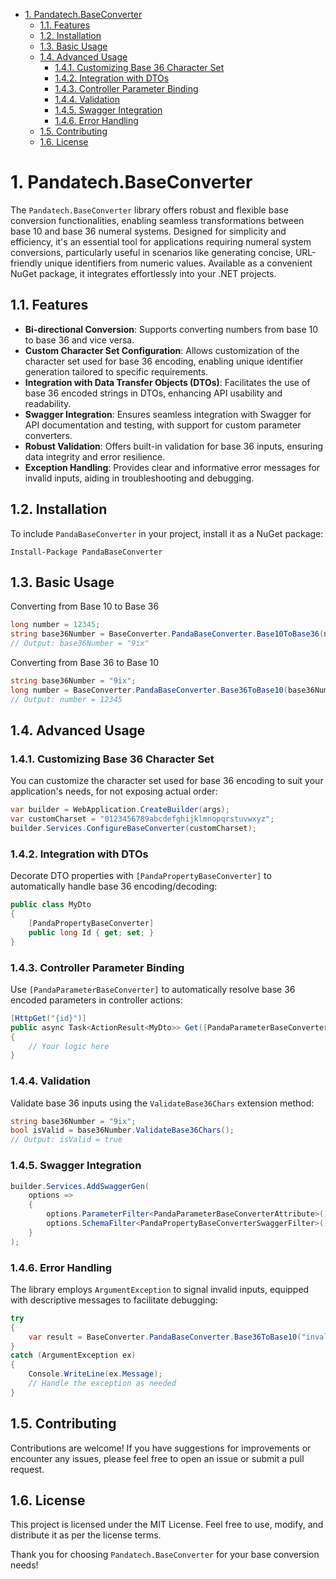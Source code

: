 - [1. Pandatech.BaseConverter](#1-pandatechbaseconverter)
  - [1.1. Features](#11-features)
  - [1.2. Installation](#12-installation)
  - [1.3. Basic Usage](#13-basic-usage)
  - [1.4. Advanced Usage](#14-advanced-usage)
    - [1.4.1. Customizing Base 36 Character Set](#141-customizing-base-36-character-set)
    - [1.4.2. Integration with DTOs](#142-integration-with-dtos)
    - [1.4.3. Controller Parameter Binding](#143-controller-parameter-binding)
    - [1.4.4. Validation](#144-validation)
    - [1.4.5. Swagger Integration](#145-swagger-integration)
    - [1.4.6. Error Handling](#146-error-handling)
  - [1.5. Contributing](#15-contributing)
  - [1.6. License](#16-license)

# 1. Pandatech.BaseConverter

The `Pandatech.BaseConverter` library offers robust and flexible base conversion functionalities, enabling seamless
transformations between base 10 and base 36 numeral systems. Designed for simplicity and efficiency, it's an essential
tool for applications requiring numeral system conversions, particularly useful in scenarios like generating concise,
URL-friendly unique identifiers from numeric values. Available as a convenient NuGet package, it integrates effortlessly
into your .NET projects.

## 1.1. Features

- **Bi-directional Conversion**: Supports converting numbers from base 10 to base 36 and vice versa.
- **Custom Character Set Configuration**: Allows customization of the character set used for base 36 encoding, enabling
  unique identifier generation tailored to specific requirements.
- **Integration with Data Transfer Objects (DTOs)**: Facilitates the use of base 36 encoded strings in DTOs, enhancing
  API usability and readability.
- **Swagger Integration**: Ensures seamless integration with Swagger for API documentation and testing, with support for
  custom parameter converters.
- **Robust Validation**: Offers built-in validation for base 36 inputs, ensuring data integrity and error resilience.
- **Exception Handling**: Provides clear and informative error messages for invalid inputs, aiding in troubleshooting
  and debugging.

## 1.2. Installation

To include `PandaBaseConverter` in your project, install it as a NuGet package:

```shell
Install-Package PandaBaseConverter
```

## 1.3. Basic Usage

Converting from Base 10 to Base 36

```csharp
long number = 12345;
string base36Number = BaseConverter.PandaBaseConverter.Base10ToBase36(number);
// Output: base36Number = "9ix"
```

Converting from Base 36 to Base 10

```csharp
string base36Number = "9ix";
long number = BaseConverter.PandaBaseConverter.Base36ToBase10(base36Number);
// Output: number = 12345
```

## 1.4. Advanced Usage

### 1.4.1. Customizing Base 36 Character Set

You can customize the character set used for base 36 encoding to suit your application's needs, for not exposing actual
order:

```csharp
var builder = WebApplication.CreateBuilder(args);
var customCharset = "0123456789abcdefghijklmnopqrstuvwxyz";
builder.Services.ConfigureBaseConverter(customCharset);
```

### 1.4.2. Integration with DTOs

Decorate DTO properties with `[PandaPropertyBaseConverter]` to automatically handle base 36 encoding/decoding:

```csharp
public class MyDto
{
    [PandaPropertyBaseConverter]
    public long Id { get; set; }
}
```

### 1.4.3. Controller Parameter Binding

Use `[PandaParameterBaseConverter]` to automatically resolve base 36 encoded parameters in controller actions:

```csharp
[HttpGet("{id}")]
public async Task<ActionResult<MyDto>> Get([PandaParameterBaseConverter] long id)
{
    // Your logic here
}
```

### 1.4.4. Validation

Validate base 36 inputs using the `ValidateBase36Chars` extension method:

```csharp
string base36Number = "9ix";
bool isValid = base36Number.ValidateBase36Chars();
// Output: isValid = true
```

### 1.4.5. Swagger Integration

```csharp
builder.Services.AddSwaggerGen(
    options =>
    {
        options.ParameterFilter<PandaParameterBaseConverterAttribute>();
        options.SchemaFilter<PandaPropertyBaseConverterSwaggerFilter>();
    }
);
```

### 1.4.6. Error Handling

The library employs `ArgumentException` to signal invalid inputs, equipped with descriptive messages to facilitate
debugging:

```csharp
try
{
    var result = BaseConverter.PandaBaseConverter.Base36ToBase10("invalid-input");
}
catch (ArgumentException ex)
{
    Console.WriteLine(ex.Message);
    // Handle the exception as needed
}
```

## 1.5. Contributing

Contributions are welcome! If you have suggestions for improvements or encounter any issues, please feel free to open an
issue or submit a pull request.

## 1.6. License

This project is licensed under the MIT License. Feel free to use, modify, and distribute it as per the license terms.

Thank you for choosing `Pandatech.BaseConverter` for your base conversion needs!

